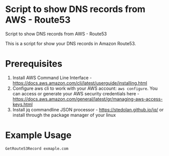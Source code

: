 # Script to show DNS records from AWS - Route53
Script to show DNS records from AWS - Route53

This is a script for show your DNS records in Amazon Route53. 

# Prerequisites

1. Install AWS Command Line Interface - https://docs.aws.amazon.com/cli/latest/userguide/installing.html
1. Configure aws cli to work with your AWS account: `aws configure`. 
You can access or generate your AWS security credentials here - https://docs.aws.amazon.com/general/latest/gr/managing-aws-access-keys.html
1. Install jq commandline JSON processor - https://stedolan.github.io/jq/ or install through the package manager of your linux

# Example Usage

 `GetRoute53Record exmaple.com`
